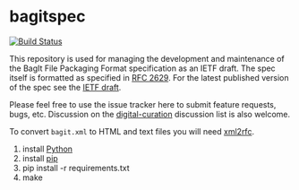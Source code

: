 bagitspec
=========

[![Build Status](https://travis-ci.org/jkunze/bagitspec.svg)](http://travis-ci.org/jkunze/bagitspec)

This repository is used for managing the development and maintenance of the
BagIt File Packaging Format specification as an IETF draft. The spec itself 
is formatted as specified in [RFC 2629](http://tools.ietf.org/html/rfc2629). 
For the latest published version of the spec see the 
[IETF draft](purl.org/net/bagit).

Please feel free to use the issue tracker here to submit feature requests, bugs,
etc. Discussion on the
[digital-curation](https://groups.google.com/forum/#!forum/digital-curation) 
discussion list is also welcome.

To convert `bagit.xml` to HTML and text files you will need
[xml2rfc](https://pypi.python.org/pypi/xml2rfc/).

1. install [Python](http://python.org/downloads/)
1. install [pip](http://www.pip-installer.org/en/latest/installing.html)
1. pip install -r requirements.txt
1. make
